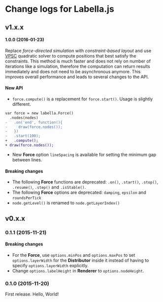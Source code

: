 # Change logs for Labella.js

## v1.x.x

<a name="1.0.0"></a>
#### 1.0.0 (2016-01-23)

Replace *force-directed simulation* with *constraint-based layout* and use [VPSC](https://github.com/tgdwyer/WebCola/wiki/What-is-VPSC%3F) quadratic solver to compute positions that best satisfy the constraints. This method is much faster and does not rely on number of iterations like a simulation, therefore the computation can return results immediately and does not need to be asynchronous anymore. This improves overall performance and leads to several changes to the API.

#### New API

- `force.compute()` is a replacement for `force.start()`. Usage is slightly different.

```diff
var force = new labella.Force()
  .nodes(nodes)
-   .on('end', function(){
-     draw(force.nodes());
-   })
-   .start(100);
+   .compute();
+ draw(force.nodes());
```

- New **Force** option `lineSpacing` is available for setting the minimum gap between lines.

#### Breaking changes

- The following **Force** functions are deprecated: `.on()`, `.start()`, `.stop()`, `.resume()`, `.step()` and `.isStable()`.
- The following **Force** options are deprecated: `damping`, `epsilon` and `roundsPerTick`
- `node.getLevel()` is renamed to `node.getLayerIndex()`

## v0.x.x

<a name="0.1.1"></a>
### 0.1.1 (2015-11-21)

#### Breaking changes

- For the **Force**, use ```options.minPos``` and ```options.maxPos``` to set ```options.layerWidth``` for the **Distributor** inside it instead of having to specify ```options.layerWidth``` explicitly.
- Change ```options.labelHeight``` in **Renderer** to ```options.nodeHeight```.

<a name="0.1.0"></a>
### 0.1.0 (2015-11-20)

First release. Hello, World!